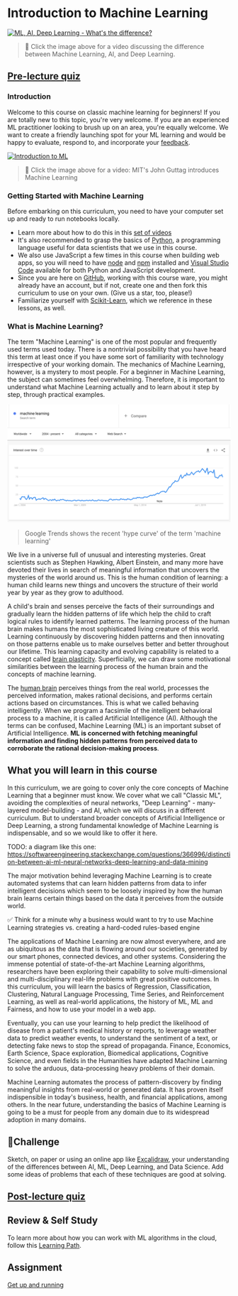 # Introduction to Machine Learning

[![ML, AI, Deep Learning - What's the difference?](https://img.youtube.com/vi/lTd9RSxS9ZE/0.jpg)](https://youtu.be/lTd9RSxS9ZE "ML, AI, Deep Learning - What's the difference?")

> 🎥 Click the image above for a video discussing the difference between Machine Learning, AI, and Deep Learning.
## [Pre-lecture quiz](https://jolly-sea-0a877260f.azurestaticapps.net/quiz/1/)
### Introduction

Welcome to this course on classic machine learning for beginners! If you are totally new to this topic, you're very welcome. If you are an experienced ML practitioner looking to brush up on an area, you're equally welcome. We want to create a friendly launching spot for your ML learning and would be happy to evaluate, respond to, and incorporate your [feedback](https://github.com/microsoft/ML-For-Beginners/discussions). 

[![Introduction to ML](https://img.youtube.com/vi/h0e2HAPTGF4/0.jpg)](https://youtu.be/h0e2HAPTGF4 "Introduction to ML")
> 🎥 Click the image above for a video: MIT's John Guttag introduces Machine Learning
### Getting Started with Machine Learning

Before embarking on this curriculum, you need to have your computer set up and ready to run notebooks locally. 

- Learn more about how to do this in this [set of videos](https://www.youtube.com/playlist?list=PLlrxD0HtieHhS8VzuMCfQD4uJ9yne1mE6)
- It's also recommended to grasp the basics of [Python](https://docs.microsoft.com/learn/paths/python-language/?WT.mc_id=academic-15963-cxa), a programming language useful for data scientists that we use in this course. 
- We also use JavaScript a few times in this course when building web apps, so you will need to have [node](https://nodejs.org) and [npm](https://www.npmjs.com/) installed and [Visual Studio Code](https://code.visualstudio.com/) available for both Python and JavaScript development.
- Since you are here on [GitHub](https://github.com), working with this course ware, you might already have an account, but if not, create one and then fork this curriculum to use on your own. (Give us a star, too, please!)
- Familiarize yourself with [Scikit-Learn]([https://scikit-learn.org/stable/user_guide.html), which we reference in these lessons, as well.

### What is Machine Learning?

The term "Machine Learning" is one of the most popular and frequently used terms used today. There is a nontrivial possibility that you have heard this term at least once if you have some sort of familiarity with technology irrespective of your working domain. The mechanics of Machine Learning, however, is a mystery to most people. For a beginner in Machine Learning, the subject can sometimes feel overwhelming. Therefore, it is important to understand what Machine Learning actually and to learn about it step by step, through practical examples.

![ml hype curve](images/hype.png)

> Google Trends shows the recent 'hype curve' of the term 'machine learning'

We live in a universe full of unusual and interesting mysteries. Great scientists such as Stephen Hawking, Albert Einstein, and many more have devoted their lives in search of meaningful information that uncovers the mysteries of the world around us. This is the human condition of learning: a human child learns new things and uncovers the structure of their world year by year as they grow to adulthood. 

A child's brain and senses perceive the facts of their surroundings and gradually learn the hidden patterns of life which help the child to craft logical rules to identify learned patterns. The learning process of the human brain makes humans the most sophisticated living creature of this world. Learning continuously by discovering hidden patterns and then innovating on those patterns enable us to make ourselves better and better throughout our lifetime.  This learning capacity and evolving capability is related to a concept called [brain plasticity](https://www.simplypsychology.org/brain-plasticity.html). Superficially, we can draw some motivational similarities between the learning process of the human brain and the concepts of machine learning.

The [human brain](https://www.livescience.com/29365-human-brain.html) perceives things from the real world, processes the perceived information, makes rational decisions, and performs certain actions based on circumstances. This is what we called behaving intelligently. When we program a facsimile of the intelligent behavioral process to a machine, it is called Artificial Intelligence (AI). Although the terms can be confused, Machine Learning (ML) is an important subset of Artificial Intelligence. **ML is concerned with fetching meaningful information and finding hidden patterns from perceived data to corroborate the rational decision-making process**.
## What you will learn in this course

In this curriculum, we are going to cover only the core concepts of Machine Learning that a beginner must know. We cover what we call "Classic ML", avoiding the complexities of neural networks, "Deep Learning" - many-layered model-building - and AI, which we will discuss in a different curriculum. But to understand broader concepts of Artificial Intelligence or Deep Learning, a strong fundamental knowledge of Machine Learning is indispensable, and so we would like to offer it here.

TODO: a diagram like this one: https://softwareengineering.stackexchange.com/questions/366996/distinction-between-ai-ml-neural-networks-deep-learning-and-data-mining

The major motivation behind leveraging Machine Learning is to create automated systems that can learn hidden patterns from data to infer intelligent decisions which seem to be loosely inspired by how the human brain learns certain things based on the data it perceives from the outside world.

✅ Think for a minute why a business would want to try to use Machine Learning strategies vs. creating a hard-coded rules-based engine

The applications of Machine Learning are now almost everywhere, and are as ubiquitous as the data that is flowing around our societies, generated by our smart phones, connected devices, and other systems. Considering the immense potential of state-of-the-art Machine Learning algorithms, researchers have been exploring their capability to solve multi-dimensional and multi-disciplinary real-life problems with great positive outcomes. In this curriculum, you will learn the basics of Regression, Classification, Clustering, Natural Language Processing, Time Series, and Reinforcement Learning, as well as real-world applications, the history of ML, ML and Fairness, and how to use your model in a web app.

Eventually, you can use your learning to help predict the likelihood of disease from a patient's medical history or reports, to leverage weather data to predict weather events, to understand the sentiment of a text, or detecting fake news to stop the spread of propaganda. Finance, Economics, Earth Science, Space exploration, Biomedical applications, Cognitive Science, and even fields in the Humanities have adapted Machine Learning to solve the arduous, data-processing heavy problems of their domain.

Machine Learning automates the process of pattern-discovery by finding meaningful insights from real-world or generated data. It has proven itself indispensible in today's business, health, and financial applications, among others. In the near future, understanding the basics of Machine Learning is going to be a must for people from any domain due to its widespread adoption in many domains.
## 🚀Challenge

Sketch, on paper or using an online app like [Excalidraw](https://excalidraw.com/), your understanding of the differences between AI, ML, Deep Learning, and Data Science. Add some ideas of problems that each of these techniques are good at solving. 

## [Post-lecture quiz](https://jolly-sea-0a877260f.azurestaticapps.net/quiz/2/)

## Review & Self Study

To learn more about how you can work with ML algorithms in the cloud, follow this [Learning Path](https://docs.microsoft.com/learn/paths/create-no-code-predictive-models-azure-machine-learning/?WT.mc_id=academic-15963-cxa).
## Assignment 

[Get up and running](assignment.md)
